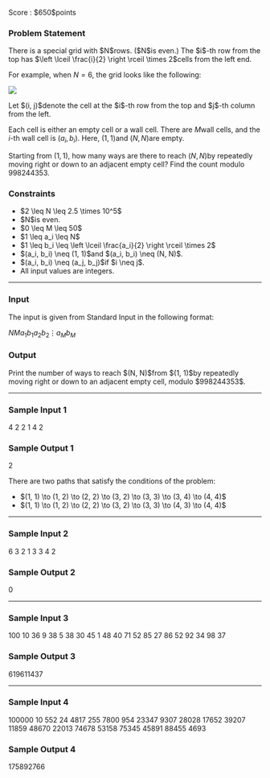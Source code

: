 
<div>

<span>

<span>

<p>
Score : $650$points
</p>

<div>

<section>

### **Problem Statement**

<p>
There is a special grid with $N$rows. ($N$is even.) The $i$-th row from the top has $\left \lceil \frac{i}{2} \right \rceil \times 2$cells from the left end.

For example, when $N = 6$, the grid looks like the following:
</p>

<p>

<img src="https://img.atcoder.jp/abc357/00fb5a3d30c86d7f23b529a62eb586b6.jpg">

</img>

</p>

<p>
Let $(i, j)$denote the cell at the $i$-th row from the top and $j$-th column from the left.

Each cell is either an empty cell or a wall cell. There are $M$wall cells, and the $i$-th wall cell is $(a_i, b_i)$. Here, $(1, 1)$and $(N, N)$are empty.

Starting from $(1, 1)$, how many ways are there to reach $(N, N)$by repeatedly moving right or down to an adjacent empty cell? Find the count modulo $998244353$.
</p>

</section>

</div>

<div>

<section>

### **Constraints**

<ul>

<li>
$2 \leq N \leq 2.5 \times 10^5$
</li>

<li>
$N$is even.
</li>

<li>
$0 \leq M \leq 50$
</li>

<li>
$1 \leq a_i \leq N$
</li>

<li>
$1 \leq b_i \leq \left \lceil \frac{a_i}{2} \right \rceil \times 2$
</li>

<li>
$(a_i, b_i) \neq (1, 1)$and $(a_i, b_i) \neq (N, N)$.
</li>

<li>
$(a_i, b_i) \neq (a_j, b_j)$if $i \neq j$.
</li>

<li>
All input values are integers.
</li>

</ul>

</section>

</div>

---

<div>

<div>

<section>

### **Input**

<p>
The input is given from Standard Input in the following format:
</p>

<div>

$N$$M$$a_1$$b_1$$a_2$$b_2$$\vdots$$a_M$$b_M$
</div>

</section>

</div>

<div>

<section>

### **Output**

<p>
Print the number of ways to reach $(N, N)$from $(1, 1)$by repeatedly moving right or down to an adjacent empty cell, modulo $998244353$.
</p>

</section>

</div>

</div>

---

<div>

<section>

### **Sample Input 1**

<div>

4 2
2 1
4 2

</div>

</section>

</div>

<div>

<section>

### **Sample Output 1**

<div>

2

</div>

<p>
There are two paths that satisfy the conditions of the problem:
</p>

<ul>

<li>
$(1, 1) \to (1, 2) \to (2, 2) \to (3, 2) \to (3, 3) \to (3, 4) \to (4, 4)$
</li>

<li>
$(1, 1) \to (1, 2) \to (2, 2) \to (3, 2) \to (3, 3) \to (4, 3) \to (4, 4)$
</li>

</ul>

</section>

</div>

---

<div>

<section>

### **Sample Input 2**

<div>

6 3
2 1
3 3
4 2

</div>

</section>

</div>

<div>

<section>

### **Sample Output 2**

<div>

0

</div>

</section>

</div>

---

<div>

<section>

### **Sample Input 3**

<div>

100 10
36 9
38 5
38 30
45 1
48 40
71 52
85 27
86 52
92 34
98 37

</div>

</section>

</div>

<div>

<section>

### **Sample Output 3**

<div>

619611437

</div>

</section>

</div>

---

<div>

<section>

### **Sample Input 4**

<div>

100000 10
552 24
4817 255
7800 954
23347 9307
28028 17652
39207 11859
48670 22013
74678 53158
75345 45891
88455 4693

</div>

</section>

</div>

<div>

<section>

### **Sample Output 4**

<div>

175892766

</div>

</section>

</div>

</span>

</span>

</div>
